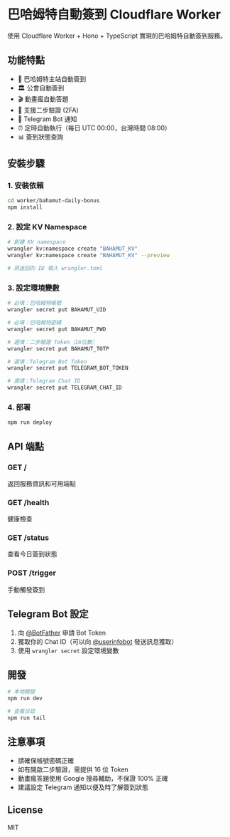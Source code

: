 # 巴哈姆特自動簽到 Cloudflare Worker

使用 Cloudflare Worker + Hono + TypeScript 實現的巴哈姆特自動簽到服務。

## 功能特點

- 🔐 巴哈姆特主站自動簽到
- 🏛️ 公會自動簽到
- 🎬 動畫瘋自動答題
- 📱 支援二步驗證 (2FA)
- 🤖 Telegram Bot 通知
- ⏰ 定時自動執行（每日 UTC 00:00，台灣時間 08:00）
- 📊 簽到狀態查詢

## 安裝步驟

### 1. 安裝依賴

```bash
cd worker/bahamut-daily-bonus
npm install
```

### 2. 設定 KV Namespace

```bash
# 創建 KV namespace
wrangler kv:namespace create "BAHAMUT_KV"
wrangler kv:namespace create "BAHAMUT_KV" --preview

# 將返回的 ID 填入 wrangler.toml
```

### 3. 設定環境變數

```bash
# 必填：巴哈姆特帳號
wrangler secret put BAHAMUT_UID

# 必填：巴哈姆特密碼
wrangler secret put BAHAMUT_PWD

# 選填：二步驗證 Token（16位數）
wrangler secret put BAHAMUT_TOTP

# 選填：Telegram Bot Token
wrangler secret put TELEGRAM_BOT_TOKEN

# 選填：Telegram Chat ID
wrangler secret put TELEGRAM_CHAT_ID
```

### 4. 部署

```bash
npm run deploy
```

## API 端點

### GET /
返回服務資訊和可用端點

### GET /health
健康檢查

### GET /status
查看今日簽到狀態

### POST /trigger
手動觸發簽到

## Telegram Bot 設定

1. 向 [@BotFather](https://t.me/botfather) 申請 Bot Token
2. 獲取你的 Chat ID（可以向 [@userinfobot](https://t.me/userinfobot) 發送訊息獲取）
3. 使用 `wrangler secret` 設定環境變數

## 開發

```bash
# 本地開發
npm run dev

# 查看日誌
npm run tail
```

## 注意事項

- 請確保帳號密碼正確
- 如有開啟二步驗證，需提供 16 位 Token
- 動畫瘋答題使用 Google 搜尋輔助，不保證 100% 正確
- 建議設定 Telegram 通知以便及時了解簽到狀態

## License

MIT